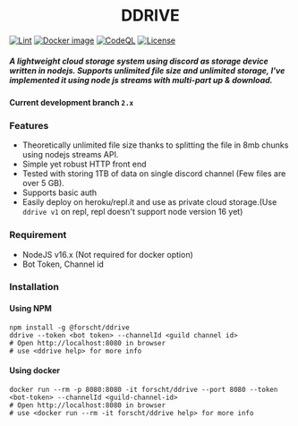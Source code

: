 <h1 align="center"> DDRIVE </h1>

[![Lint](https://github.com/forscht/ddrive/actions/workflows/lint.yml/badge.svg)](https://github.com/forscht/ddrive/actions/workflows/lint.yml)
[![Docker image](https://github.com/forscht/ddrive/actions/workflows/docker-publish.yml/badge.svg)](https://github.com/forscht/ddrive/actions/workflows/docker-publish.yml)
[![CodeQL](https://github.com/forscht/ddrive/actions/workflows/codeql-analysis.yml/badge.svg)](https://github.com/forscht/ddrive/actions/workflows/codeql-analysis.yml)
[![License](https://img.shields.io/badge/License-MIT-yellow.svg)](https://github.com/forscht/ddrive/blob/v2/LICENSE)

##### A lightweight cloud storage system using discord as storage device written in nodejs. Supports unlimited file size and unlimited storage, I've implemented it using node js streams with multi-part up & download.

#### Current development branch `2.x`

### Features
- Theoretically unlimited file size thanks to splitting the file in 8mb chunks using nodejs streams API.
- Simple yet robust HTTP front end
- Tested with storing 1TB of data on single discord channel (Few files are over 5 GB).
- Supports basic auth
- Easily deploy on heroku/repl.it and use as private cloud storage.(Use `ddrive v1` on repl, repl doesn't support node version 16 yet)

### Requirement
- NodeJS v16.x (Not required for docker option)
- Bot Token, Channel id

### Installation
#### Using NPM
```shell
npm install -g @forscht/ddrive
ddrive --token <bot token> --channelId <guild channel id>
# Open http://localhost:8080 in browser
# use <ddrive help> for more info
```

#### Using docker
```shell
docker run --rm -p 8080:8080 -it forscht/ddrive --port 8080 --token <bot-token> --channelId <guild-channel-id>
# Open http://localhost:8080 in browser
# use <docker run --rm -it forscht/ddrive help> for more info
```
